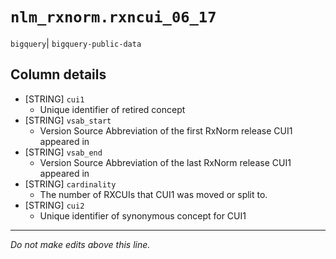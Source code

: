 # `nlm_rxnorm.rxncui_06_17`
`bigquery`| `bigquery-public-data`

## Column details
* [STRING]    `cui1`
  - Unique identifier of retired concept
* [STRING]    `vsab_start`
  - Version Source Abbreviation of the first RxNorm release CUI1 appeared in
* [STRING]    `vsab_end`
  - Version Source Abbreviation of the last RxNorm release CUI1 appeared in
* [STRING]    `cardinality`
  - The number of RXCUIs that CUI1 was moved or split to.
* [STRING]    `cui2`
  - Unique identifier of synonymous concept for CUI1

-------------------------------------------------------------------------------
*Do not make edits above this line.*
